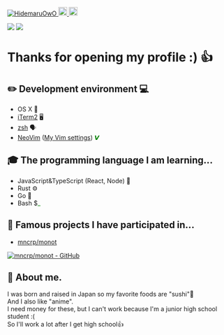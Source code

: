 <p align="left"> 
  <a href="https://github.com/HidemaruOwO/">
    <img src="https://komarev.com/ghpvc/?username=HidemaruOwO&style=flat-square" alt="HidemaruOwO" />
  </a>
  <a href="http://twitter.com/Hidemaru_OwO">
    <img height="20" src="https://img.shields.io/twitter/follow/Hidemaru_OwO?style=flat-square" />
  </a>
  <a href="https://github.com/HidemaruOwO">
    <img height="20" src="https://img.shields.io/github/followers/HidemaruOwO?label=follow&logo=github&style=flat-square" />
  </a>
</p>
  <img src="https://github-readme-stats.vercel.app/api?username=HidemaruOwO&count_private=true&show_icons=true" />
  <img src="https://github-readme-stats.vercel.app/api/top-langs/?username=HidemaruOwO&count_private=true&show_icons=true&exclude_repo=dotfiles" />

# Thanks for opening my profile :) 👍

## ✏️ Development environment 💻
 - OS X 
 - [iTerm2](https://github.com/gnachman/iTerm2) 🖥
 - [zsh](https://github.com/zsh-users/zsh) 🗣
 - [NeoVim](https://github.com/neovim/neovim) ([My Vim settings](https://github.com/HidemaruOwO/dotfiles/tree/master/.config/nvim)) <font color="green">𝙑</font>

## 🎓 The programming language I am learning...
 - JavaScript&TypeScript (React, Node) 📃
 - Rust ⚙️
 - Go 💨
 - Bash $<font color="green">_</font>

## 🤝 Famous projects I have participated in...

- [mncrp/monot](https://github.com/mncrp/monot)

[![mncrp/monot - GitHub](https://gh-card.dev/repos/mncrp/monot.svg?fullname=)](https://github.com/mncrp/monot)

## 👀 About me.
I was born and raised in Japan so my favorite foods are "sushi"🍣<br>
And I also like "anime".<br>
I need money for these, but I can't work because I'm a junior high school student :(<br>
So I'll work a lot after I get high school👍
